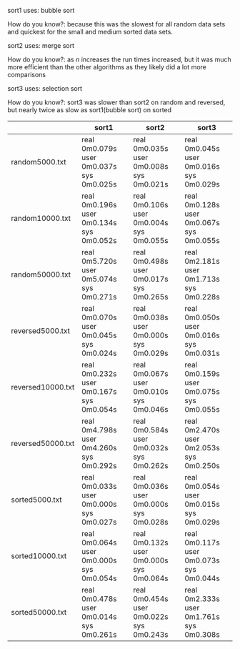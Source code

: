 sort1 uses: bubble sort

How do you know?:  because this was the slowest for all random data sets and quickest for the small and medium sorted data sets.

sort2 uses: merge sort

How do you know?: as _n_ increases the run times increased, but it was much more efficient than the other algorithms as they likely did a lot more comparisons

sort3 uses: selection sort

How do you know?: sort3 was slower than sort2 on random and reversed, but nearly twice as slow as sort1(bubble sort) on sorted





|                   | sort1                                                    | sort2                                                    | sort3                                                    |
| ----------------- | -------------------------------------------------------- | -------------------------------------------------------- | -------------------------------------------------------- |
| random5000.txt    | real    0m0.079s<br>user    0m0.037s<br>sys     0m0.025s | real    0m0.035s<br>user    0m0.008s<br>sys     0m0.021s | real    0m0.045s<br>user    0m0.016s<br>sys     0m0.029s |
| random10000.txt   | real    0m0.196s<br>user    0m0.134s<br>sys     0m0.052s | real    0m0.106s<br>user    0m0.004s<br>sys     0m0.055s | real    0m0.128s<br>user    0m0.067s<br>sys     0m0.055s |
| random50000.txt   | real    0m5.720s<br>user    0m5.074s<br>sys     0m0.271s | real    0m0.498s<br>user    0m0.017s<br>sys     0m0.265s | real    0m2.181s<br>user    0m1.713s<br>sys     0m0.228s |
| reversed5000.txt  | real    0m0.070s<br>user    0m0.045s<br>sys     0m0.024s | real    0m0.038s<br>user    0m0.000s<br>sys     0m0.029s | real    0m0.050s<br>user    0m0.016s<br>sys     0m0.031s |
| reversed10000.txt | real    0m0.232s<br>user    0m0.167s<br>sys     0m0.054s | real    0m0.067s<br>user    0m0.010s<br>sys     0m0.046s | real    0m0.159s<br>user    0m0.075s<br>sys     0m0.055s |
| reversed50000.txt | real    0m4.798s<br>user    0m4.260s<br>sys     0m0.292s | real    0m0.584s<br>user    0m0.032s<br>sys     0m0.262s | real    0m2.470s<br>user    0m2.053s<br>sys     0m0.250s |
| sorted5000.txt    | real    0m0.033s<br>user    0m0.000s<br>sys     0m0.027s | real    0m0.036s<br>user    0m0.000s<br>sys     0m0.028s | real    0m0.054s<br>user    0m0.015s<br>sys     0m0.029s |
| sorted10000.txt   | real    0m0.064s<br>user    0m0.000s<br>sys     0m0.054s | real    0m0.132s<br>user    0m0.000s<br>sys     0m0.064s | real    0m0.117s<br>user    0m0.073s<br>sys     0m0.044s |
| sorted50000.txt   | real    0m0.478s<br>user    0m0.014s<br>sys     0m0.261s | real    0m0.454s<br>user    0m0.022s<br>sys     0m0.243s | real    0m2.333s<br>user    0m1.761s<br>sys     0m0.308s |
